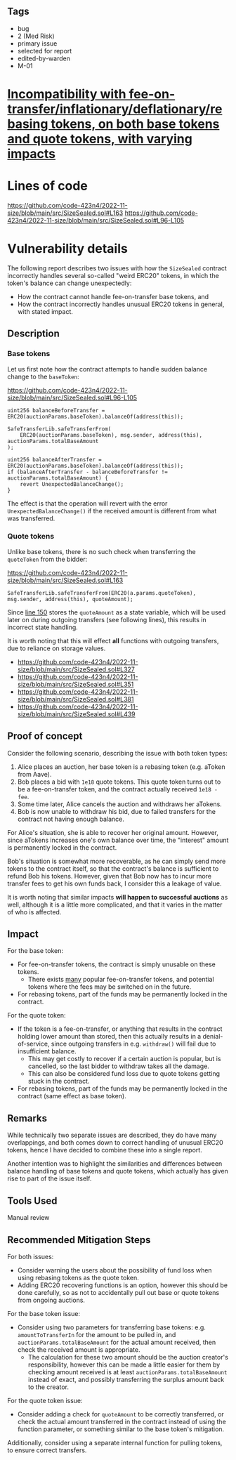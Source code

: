 ## Tags

- bug
- 2 (Med Risk)
- primary issue
- selected for report
- edited-by-warden
- M-01

# [Incompatibility with fee-on-transfer/inflationary/deflationary/rebasing tokens, on both base tokens and quote tokens, with varying impacts](https://github.com/code-423n4/2022-11-size-findings/issues/47) 

# Lines of code

https://github.com/code-423n4/2022-11-size/blob/main/src/SizeSealed.sol#L163
https://github.com/code-423n4/2022-11-size/blob/main/src/SizeSealed.sol#L96-L105


# Vulnerability details

The following report describes two issues with how the `SizeSealed` contract incorrectly handles several so-called "weird ERC20" tokens, in which the token's balance can change unexpectedly:
- How the contract cannot handle fee-on-transfer base tokens, and
- How the contract incorrectly handles unusual ERC20 tokens in general, with stated impact.

## Description

### Base tokens

Let us first note how the contract attempts to handle sudden balance change to the `baseToken`:

https://github.com/code-423n4/2022-11-size/blob/main/src/SizeSealed.sol#L96-L105

```solidity
uint256 balanceBeforeTransfer = ERC20(auctionParams.baseToken).balanceOf(address(this));

SafeTransferLib.safeTransferFrom(
    ERC20(auctionParams.baseToken), msg.sender, address(this), auctionParams.totalBaseAmount
);

uint256 balanceAfterTransfer = ERC20(auctionParams.baseToken).balanceOf(address(this));
if (balanceAfterTransfer - balanceBeforeTransfer != auctionParams.totalBaseAmount) {
    revert UnexpectedBalanceChange();
}
```

The effect is that the operation will revert with the error `UnexpectedBalanceChange()` if the received amount is different from what was transferred. 

### Quote tokens

Unlike base tokens, there is no such check when transferring the `quoteToken` from the bidder:

https://github.com/code-423n4/2022-11-size/blob/main/src/SizeSealed.sol#L163

```solidity
SafeTransferLib.safeTransferFrom(ERC20(a.params.quoteToken), msg.sender, address(this), quoteAmount);
```

Since [line 150](https://github.com/code-423n4/2022-11-size/blob/main/src/SizeSealed.sol#L150) stores the `quoteAmount` as a state variable, which will be used later on during outgoing transfers (see following lines), this results in incorrect state handling.

It is worth noting that this will effect **all** functions with outgoing transfers, due to reliance on storage values.
- https://github.com/code-423n4/2022-11-size/blob/main/src/SizeSealed.sol#L327
- https://github.com/code-423n4/2022-11-size/blob/main/src/SizeSealed.sol#L351
- https://github.com/code-423n4/2022-11-size/blob/main/src/SizeSealed.sol#L381
- https://github.com/code-423n4/2022-11-size/blob/main/src/SizeSealed.sol#L439

## Proof of concept

Consider the following scenario, describing the issue with both token types:

1. Alice places an auction, her base token is a rebasing token (e.g. aToken from Aave).
2. Bob places a bid with `1e18` quote tokens. This quote token turns out to be a fee-on-transfer token, and the contract actually received `1e18 - fee`.
3. Some time later, Alice cancels the auction and withdraws her aTokens.
4. Bob is now unable to withdraw his bid, due to failed transfers for the contract not having enough balance.

For Alice's situation, she is able to recover her original amount. However, since aTokens increases one's own balance over time, the "interest" amount is permanently locked in the contract.

Bob's situation is somewhat more recoverable, as he can simply send more tokens to the contract itself, so that the contract's balance is sufficient to refund Bob his tokens. However, given that Bob now has to incur more transfer fees to get his own funds back, I consider this a leakage of value.

It is worth noting that similar impacts **will happen to successful auctions** as well, although it is a little more complicated, and that it varies in the matter of who is affected.

## Impact

For the base token:
- For fee-on-transfer tokens, the contract is simply unusable on these tokens. 
    - There exists [many](https://github.com/d-xo/weird-erc20#fee-on-transfer) popular fee-on-transfer tokens, and potential tokens where the fees may be switched on in the future.
- For rebasing tokens, part of the funds may be permanently locked in the contract.

For the quote token:
- If the token is a fee-on-transfer, or anything that results in the contract holding lower amount than stored, then this actually results in a denial-of-service, since outgoing transfers in e.g. `withdraw()` will fail due to insufficient balance. 
    - This may get costly to recover if a certain auction is popular, but is cancelled, so the last bidder to withdraw takes all the damage.
    - This can also be considered fund loss due to quote tokens getting stuck in the contract.
- For rebasing tokens, part of the funds may be permanently locked in the contract (same effect as base token).


## Remarks 

While technically two separate issues are described, they do have many overlappings, and both comes down to correct handling of unusual ERC20 tokens, hence I have decided to combine these into a single report.

Another intention was to highlight the similarities and differences between balance handling of base tokens and quote tokens, which actually has given rise to part of the issue itself.

## Tools Used

Manual review

## Recommended Mitigation Steps

For both issues: 
- Consider warning the users about the possibility of fund loss when using rebasing tokens as the quote token.
- Adding ERC20 recovering functions is an option, however this should be done carefully, so as not to accidentally pull out base or quote tokens from ongoing auctions.

For the base token issue:
- Consider using two parameters for transferring base tokens: e.g. `amountToTransferIn` for the amount to be pulled in, and `auctionParams.totalBaseAmount` for the actual amount received, then check the received amount is appropriate.
    - The calculation for these two amount should be the auction creator's responsibility, however this can be made a little easier for them by checking amount received is at least `auctionParams.totalBaseAmount` instead of exact, and possibly transferring the surplus amount back to the creator.

For the quote token issue:
- Consider adding a check for `quoteAmount` to be correctly transferred, or check the actual amount transferred in the contract instead of using the function parameter, or something similar to the base token's mitigation.

Additionally, consider using a separate internal function for pulling tokens, to ensure correct transfers.
